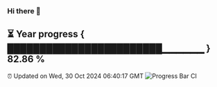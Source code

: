 ### Hi there 👋
⏳ Year progress { ████████████████████████▁▁▁▁▁▁ } 82.86 %
---
⏰ Updated on Wed, 30 Oct 2024 06:40:17 GMT
![Progress Bar CI](https://github.com/Moyi321/Moyi321/workflows/Progress%20Bar%20CI/badge.svg)
